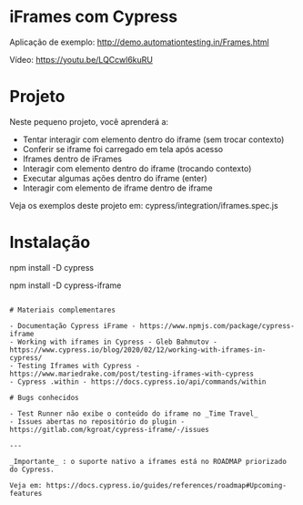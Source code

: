 # iFrames com Cypress

Aplicação de exemplo: http://demo.automationtesting.in/Frames.html

Vídeo: https://youtu.be/LQCcwl6kuRU

# Projeto

Neste pequeno projeto, você aprenderá a:

- Tentar interagir com elemento dentro do iframe (sem trocar contexto)
- Conferir se iframe foi carregado em tela após acesso
- Iframes dentro de iFrames
- Interagir com elemento dentro do iframe (trocando contexto)
- Executar algumas ações dentro do iframe (enter)
- Interagir com elemento de iframe dentro de iframe

Veja os exemplos deste projeto em: cypress/integration/iframes.spec.js

# Instalação

npm install -D cypress

npm install -D cypress-iframe

```

# Materiais complementares

- Documentação Cypress iFrame - https://www.npmjs.com/package/cypress-iframe
- Working with iframes in Cypress - Gleb Bahmutov - https://www.cypress.io/blog/2020/02/12/working-with-iframes-in-cypress/
- Testing Iframes with Cypress - https://www.mariedrake.com/post/testing-iframes-with-cypress
- Cypress .within - https://docs.cypress.io/api/commands/within

# Bugs conhecidos

- Test Runner não exibe o conteúdo do iframe no _Time Travel_
- Issues abertas no repositório do plugin - https://gitlab.com/kgroat/cypress-iframe/-/issues

---

_Importante_ : o suporte nativo a iframes está no ROADMAP priorizado do Cypress.

Veja em: https://docs.cypress.io/guides/references/roadmap#Upcoming-features
```
